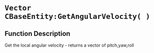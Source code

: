 # `Vector CBaseEntity:GetAngularVelocity( )`
## Function Description
Get the local angular velocity - returns a vector of pitch,yaw,roll
